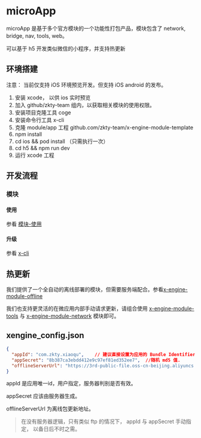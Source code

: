 # microApp

microApp 是基于多个官方模块的一个功能性打包产品，模块包含了 network, bridge, nav, tools, web。

可以基于 h5 开发类似微信的小程序，并支持热更新

## 环境搭建

注意： 当前仅支持 iOS 环境预览开发。但支持 iOS android 的发布。

1. 安装 xcode， 以供 ios 实时预览
2. 加入 github/zkty-team 组内，以获取相关模块的使用权限。
3. 安装项目克隆工具 coge
4. 安装命令行工具  x-cli
5. 克隆 module/app 工程 github.com/zkty-team/x-engine-module-template
6. npm install 
7. cd ios && pod install  （只需执行一次）
8. cd h5 && npm run dev 
9. 运行 xcode 工程



## 开发流程

### 模块

#### 使用

参看 [模块-使用](./docs/modules/模块-使用.md)

#### 升级
参看 [x-cli](./docs/product/x-cli.md)

## 热更新

我们提供了一个全自动的离线部署的模块，但需要服务端配合。参看[x-engine-module-offline](../modules/模块-offline.md)

我们也支持更灵活的在微应用内部手动请求更新，请组合使用 [x-engine-module-tools](../modules/模块-tools.md) 与 [x-engine-module-network](../modules/模块-network.md) 模块即可。



## xengine_config.json

``` json
{
  "appId": "com.zkty.xiaoqu",    // 建议直接设置为应用的 Bundle Identifier
  "appSecret": "8b387ca3ebdd412e9c97ef81ed352ee7",  //随机 md5 值.
  "offlineServerUrl": "https://3rd-public-file.oss-cn-beijing.aliyuncs.com"  //服务器地址
}
```

appId 是应用唯一id，用户指定，服务器判别是否有效。

appSecret 应该由服务器生成。

offlineServerUrl 为离线包更新地址。

> 在没有服务器逻辑，只有类似 ftp 的情况下， appId 与 appSecret 手动指定， 以备日后不时之需。

 




